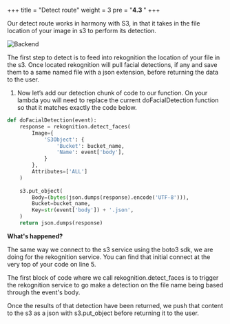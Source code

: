+++
title = "Detect route"
weight = 3
pre = "<b>4.3 </b>"
+++

Our detect route works in harmony with S3, in that it takes in the file location of your image in s3 to perform its detection. 

![Backend](/img/rekog.png)

The first step to detect is to feed into rekognition the location of your file in the s3. Once located rekognition will pull facial detections, if any and save them to a same named file with a json extension, before returning the data to the user.

1. Now let’s add our detection chunk of code to our function. On your lambda you will need to replace the current doFacialDetection function so that it matches exactly the code below.

```python
def doFacialDetection(event):
    response = rekognition.detect_faces(
        Image={
            'S3Object': {
                'Bucket': bucket_name,
                'Name': event['body'],
            }
        },
        Attributes=['ALL']
    )
    
    s3.put_object(
        Body=(bytes(json.dumps(response).encode('UTF-8'))),
        Bucket=bucket_name,
        Key=str(event['body']) + '.json',
    )
    return json.dumps(response)
```

**What's happened?**

The same way we connect to the s3 service using the boto3 sdk, we are doing for the rekognition service. You can find that initial connect at the very top of your code on line 5.

The first block of code where we call rekognition.detect_faces is to trigger the rekognition service to go make a detection on the file name being based through the event's body.

Once the results of that detection have been returned, we push that content to the s3 as a json with s3.put_object before returning it to the user.
